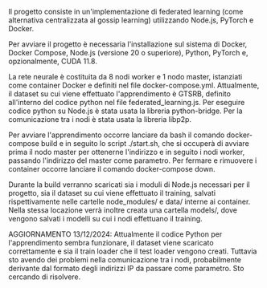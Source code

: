 Il progetto consiste in un'implementazione di federated learning (come alternativa centralizzata al gossip learning) utilizzando Node.js, PyTorch e Docker.

Per avviare il progetto è necessaria l'installazione sul sistema di Docker, Docker Compose, Node.js (versione 20 o superiore), Python, PyTorch e, opzionalmente, CUDA 11.8.

La rete neurale è costituita da 8 nodi worker e 1 nodo master, istanziati come container Docker e definiti nel file docker-compose.yml.
Attualmente, il dataset su cui viene effettuato l'apprendimento è GTSRB, definito all'interno del codice python nel file federated_learning.js.
Per eseguire codice python su Node.js è stata usata la libreria python-bridge.
Per la comunicazione tra i nodi è stata usata la libreria libp2p.

Per avviare l'apprendimento occorre lanciare da bash il comando docker-compose build e in seguito lo script ./start.sh, che si occuperà di avviare prima il nodo master per ottenerne l'indirizzo e in seguito i nodi worker, passando l'indirizzo del master come parametro. Per fermare e rimuovere i container occorre lanciare il comando docker-compose down.

Durante la build verranno scaricati sia i moduli di Node.js necessari per il progetto, sia il dataset su cui viene effettuato il training, salvati rispettivamente nelle cartelle node_modules/ e data/ interne ai container. Nella stessa locazione verrà inoltre creata una cartella models/, dove vengono salvati i modelli su cui i nodi effettuano il training.

AGGIORNAMENTO 13/12/2024: Attualmente il codice Python per l'apprendimento sembra funzionare, il dataset viene scaricato correttamente e sia il train loader che il test loader vengono creati. Tuttavia sto avendo dei problemi nella comunicazione tra i nodi, probabilmente derivante dal formato degli indirizzi IP da passare come parametro. Sto cercando di risolvere.